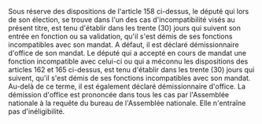 Sous réserve des dispositions de l'article 158 ci-dessus, le député qui lors de son élection, se trouve dans l'un des cas d'incompatibilité visés au présent titre, est tenu d'établir dans les trente (30) jours qui suivent son entrée en fonction ou sa validation, qu'il s'est démis de ses fonctions incompatibles avec son mandat. A défaut, il est déclaré démissionnaire d'office de son mandat.
Le député qui a accepté en cours de mandat une fonction incompatible avec celui-ci ou qui a méconnu les dispositions des articles 162 et 165 ci-dessus, est tenu d'établir dans les trente (30) jours qui suivent, qu'il s'est démis de ses fonctions incompatibles avec son mandat. Au-delà de ce terme, il est également déclaré démissionnaire d'office.
La démission d'office est prononcée dans tous les cas par l'Assemblée nationale à la requête du bureau de l'Assemblée nationale. Elle n'entraîne pas d'inéligibilité.